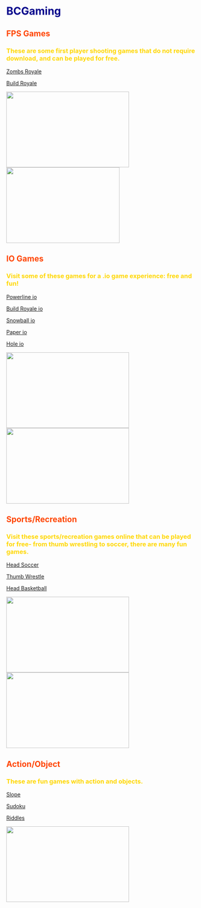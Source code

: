 <h1><p style="color:#00008B";>BCGaming</h1>

<h2><p style="color:#FF4500";>FPS Games</p></h2>
<h3><p style="color:#FFD700";>These are some first player shooting games that do not require download, and can be played for free.</p></h3>
<p><a href= "https://zombsroyale.io/">Zombs Royale</a></p>
<p><a href= "https://buildroyale.io/">Build Royale</a></p>
<img src="https://buildroyale.io/buildart/thumbnail.png" width="325" height="200">
<img src="https://img.poki.com/cdn-cgi/image/quality=78,width=600,height=600,fit=cover,g=0.5x0.5,f=auto/f123d546-42d3-4607-8bfd-2fbb7c45d6e7.png" width="300" height="200">

<h2><p style="color:#FF4500";>IO Games</p></h2>
<h3><p style="color:#FFD700";>Visit some of these games for a .io game experience: free and fun!</p></h3>
<p><a href="https://powerline.io/">Powerline io</a></p>
<p><a href= "https://buildroyale.io/">Build Royale io</a></p>
<p><a href= "https://snowball-io.io/">Snowball io</a></p>
<p><a href= "https://paper-io.com/">Paper io</a></p>
<p><a href= "https://hole-io.com/">Hole io</a></p>
<img src="https://powerlineio.co/upload/imgs/options/powerline-io-logo.png" width="325" height="200">
<img src="https://lh3.googleusercontent.com/frGMQlWvtaP4Ksxr8vkXkDpMKt8JrLLjIQnWztafMhF7FI31naOUtc3rjEjsaJl2Q-Wu=w412-h220-rw" width="325" height="200">

<h2><p style="color:#FF4500";>Sports/Recreation</p></h2>
<h3><p style="color:#FFD700";>Visit these sports/recreation games online that can be played for free- from thumb wrestling to soccer, there are many fun games.</p></h3>
<p><a href= "https://sites.google.com/site/barbergamesunblocked/categories/sports/sports-head-soccer">Head Soccer</a></p>
<p><a href= "https://m.twoplayergames.org/extreme-thumb-war.html">Thumb Wrestle</a></p>
<p><a href= "https://sites.google.com/site/zayagamescom/sports-head-basketball">Head Basketball</a></p>
<img src="https://www.megasoccer.com/wp-content/uploads/2019/10/sports-heads-football-championship.jpg" width="325" height="200">
<img src="https://i.ytimg.com/vi/9Hyh2WBSIzg/maxresdefault.jpg" width="325" height="200">


<h2><p style="color:#FF4500";>Action/Object</p></h2>
<h3><p style="color:#FFD700";>These are fun games with action and objects.</p></h3>
<p><a href= "https://sites.google.com/site/slopeunblockedgame/">Slope</a></p>
<p><a href= "https://sudoku.com/">Sudoku</a></p>
<p><a href= "https://www.kiloo.com/en/riddle-games/">Riddles</a></p>

<img src="https://sites.google.com/site/slopeunblockedgame/home/Slope%20unblocked.png?attredirects=0" width="325" height="200">
